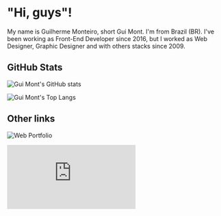 # "Hi, guys"!

My name is Guilherme Monteiro, short Gui Mont. I'm from Brazil (BR). I've been working as Front-End Developer since 2016, but I worked as Web Designer, Graphic Designer and with others stacks since 2009.  


## GitHub Stats
![Gui Mont's GitHub stats](https://github-readme-stats.vercel.app/api?username=guimontme&show_icons=true&theme=dark)

![Gui Mont's Top Langs](https://github-readme-stats.vercel.app/api/top-langs/?username=guimontme&layout=compact&theme=dark)

## Other links
![Web Portfolio](https://www.notion.so/guimontme/Web-Portfolio-cd293043a75a43a290e18b3842cc1556)

![Resume (PT)](https://guimontme.github.io/guimontme/curriculo.html)
